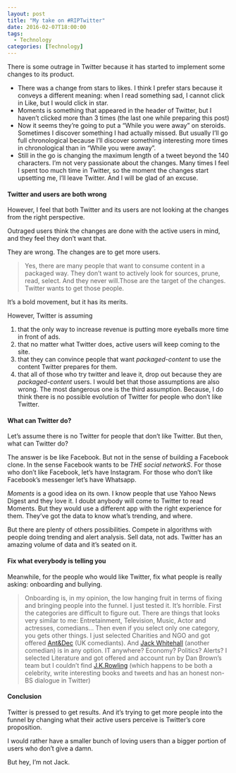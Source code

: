 ```yaml
---
layout: post
title: "My take on #RIPTwitter"
date: 2016-02-07T18:00:00
tags:
  - Technology
categories: [Technology]
---
```


There is some outrage in Twitter because it has started to implement some changes to its product.

- There was a change from stars to likes. I think I prefer stars because it conveys a different meaning: when I read something sad, I cannot click in Like, but I would click in star.
- Moments is something that appeared in the header of Twitter, but I haven’t clicked more than 3 times (the last one while preparing this post)
- Now it seems they’re going to put a “While you were away” on steroids. Sometimes I discover something I had actually missed. But usually I’ll go full chronological because I’ll discover something interesting more times in chronological than in “While you were away”.
- Still in the go is changing the maximum length of a tweet beyond the 140 characters.
  I’m not very passionate about the changes. Many times I feel I spent too much time in Twitter, so the moment the changes start upsetting me, I’ll leave Twitter. And I will be glad of an excuse.

#### Twitter and users are both wrong

However, I feel that both Twitter and its users are not looking at the changes from the right perspective.

Outraged users think the changes are done with the active users in mind, and they feel they don’t want that.

They are wrong. The changes are to get more users.

> Yes, there are many people that want to consume content in a packaged way. They don’t want to actively look for sources, prune, read, select. And they never will.Those are the target of the changes. Twitter wants to get those people.

It’s a bold movement, but it has its merits.

However, Twitter is assuming

1. that the only way to increase revenue is putting more eyeballs more time in front of ads.
2. that no matter what Twitter does, active users will keep coming to the site.
3. that they can convince people that want _packaged-content_ to use the content Twitter prepares for them.
4. that all of those who try twitter and leave it, drop out because they are _packaged-content_ users.
   I would bet that those assumptions are also wrong. The most dangerous one is the third assumption. Because, I do think there is no possible evolution of Twitter for people who don’t like Twitter.

#### What can Twitter do?

Let’s assume there is no Twitter for people that don’t like Twitter. But then, what can Twitter do?

The answer is be like Facebook. But not in the sense of building a Facebook clone. In the sense Facebook wants to be _THE social networkS_. For those who don’t like Facebook, let’s have Instagram. For those who don’t like Facebook’s messenger let’s have Whatsapp.

_Moments_ is a good idea on its own. I know people that use Yahoo News Digest and they love it. I doubt anybody will come to Twitter to read Moments. But they would use a different app with the right experience for them. They’ve got the data to know what’s trending, and where.

But there are plenty of others possibilities. Compete in algorithms with people doing trending and alert analysis. Sell data, not ads. Twitter has an amazing volume of data and it’s seated on it.

#### Fix what everybody is telling you

Meanwhile, for the people who would like Twitter, fix what people is really asking: onboarding and bullying.

> [](https://twitter.com/BenedictEvans/status/696040383315255296)Onboarding is, in my opinion, the low hanging fruit in terms of fixing and bringing people into the funnel. I just tested it. It’s horrible. First the categories are difficult to figure out. There are things that looks very similar to me: Entretainment, Television, Music, Actor and actresses, comedians… Then even if you select only one category, you gets other things. I just selected Charities and NGO and got offered [Ant&Dec](https://twitter.com/antanddec) (UK comediants). And [Jack Whitehall](https://twitter.com/jackwhitehall) (another comedian) is in any option. IT anywhere? Economy? Politics? Alerts? I selected Literature and got offered and account run by Dan Brown’s team but I couldn’t find [J.K.Rowling](https://twitter.com/jk_rowling) (which happens to be both a celebrity, write interesting books and tweets and has an honest non-BS dialogue in Twitter)

#### Conclusion

Twitter is pressed to get results. And it’s trying to get more people into the funnel by changing what their active users perceive is Twitter’s core proposition.

I would rather have a smaller bunch of loving users than a bigger portion of users who don’t give a damn.

But hey, I’m not Jack.
